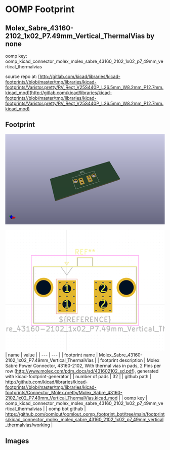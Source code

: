 # OOMP Footprint  
## Molex_Sabre_43160-2102_1x02_P7.49mm_Vertical_ThermalVias  by none  
  
oomp key: oomp_kicad_connector_molex_molex_sabre_43160_2102_1x02_p7_49mm_vertical_thermalvias  
  
source repo at: [http://gitlab.com/kicad/libraries/kicad-footprints//blob/master/tmp/libraries/kicad-footprints/Varistor.pretty/RV_Rect_V25S440P_L26.5mm_W8.2mm_P12.7mm.kicad_mod](http://gitlab.com/kicad/libraries/kicad-footprints//blob/master/tmp/libraries/kicad-footprints/Varistor.pretty/RV_Rect_V25S440P_L26.5mm_W8.2mm_P12.7mm.kicad_mod)  
## Footprint  
  
[![working_kicad_pcb_3d.png](working_kicad_pcb_3d_600.png)](working_kicad_pcb_3d.png)  
  
[![working.png](working_600.png)](working.png)  
| name | value | 
| --- | --- | 
| footprint name | Molex_Sabre_43160-2102_1x02_P7.49mm_Vertical_ThermalVias | 
| footprint description | Molex Sabre Power Connector, 43160-2102, With thermal vias in pads, 2 Pins per row (http://www.molex.com/pdm_docs/sd/431602102_sd.pdf), generated with kicad-footprint-generator | 
| number of pads | 32 | 
| github path | http://github.com/kicad/libraries/kicad-footprints//blob/master/tmp/libraries/kicad-footprints/Connector_Molex.pretty/Molex_Sabre_43160-2102_1x02_P7.49mm_Vertical_ThermalVias.kicad_mod | 
| oomp key | oomp_kicad_connector_molex_molex_sabre_43160_2102_1x02_p7_49mm_vertical_thermalvias | 
| oomp bot github | https://github.com/oomlout/oomlout_oomp_footprint_bot/tree/main/footprints/kicad_connector_molex_molex_sabre_43160_2102_1x02_p7_49mm_vertical_thermalvias/working | 
## Images  
